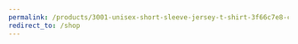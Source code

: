 ```yaml
---
permalink: /products/3001-unisex-short-sleeve-jersey-t-shirt-3f66c7e8-c880-48d6-ac43-443b70dff588
redirect_to: /shop
---
```

